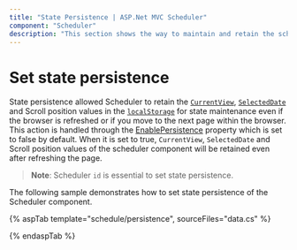 ```yaml
---
title: "State Persistence | ASP.Net MVC Scheduler"
component: "Scheduler"
description: "This section shows the way to maintain and retain the scheduler component states even after refreshing the page."
---
```


# Set state persistence

State persistence allowed Scheduler to retain the [`CurrentView`](https://help.syncfusion.com/cr/aspnetmvc-js2/Syncfusion.EJ2.Schedule.Schedule.html#Syncfusion_EJ2_Schedule_Schedule_CurrentView), [`SelectedDate`](https://help.syncfusion.com/cr/aspnetmvc-js2/Syncfusion.EJ2.Schedule.Schedule.html#Syncfusion_EJ2_Schedule_Schedule_SelectedDate) and Scroll position values in the [`localStorage`](https://www.w3schools.com/html/html5_webstorage.asp#) for state maintenance even if the browser is refreshed or if you move to the next page within the browser. This action is handled through the [EnablePersistence](https://help.syncfusion.com/cr/aspnetmvc-js2/Syncfusion.EJ2.Schedule.Schedule.html#Syncfusion_EJ2_Schedule_Schedule_EnablePersistence) property which is set to false by default. When it is set to true, `CurrentView`, `SelectedDate` and Scroll position values of the scheduler component will be retained even after refreshing the page.

> **Note**: Scheduler `id` is essential to set state persistence.

The following sample demonstrates how to set state persistence of the Scheduler component.

{% aspTab template="schedule/persistence", sourceFiles="data.cs"  %}

{% endaspTab %}